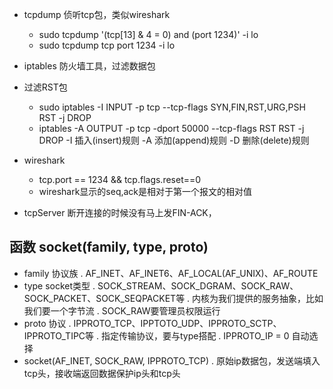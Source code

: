 
* tcpdump 侦听tcp包，类似wireshark
    * sudo tcpdump '(tcp[13] & 4 = 0) and (port 1234)' -i lo
    * sudo tcpdump tcp port 1234 -i lo

* iptables 防火墙工具，过滤数据包
* 过滤RST包  
    * sudo iptables -I INPUT -p tcp --tcp-flags SYN,FIN,RST,URG,PSH RST -j DROP
    * iptables -A OUTPUT -p tcp -dport 50000 --tcp-flags RST RST -j DROP
    -I 插入(insert)规则 -A 添加(append)规则 -D 删除(delete)规则

* wireshark
    * tcp.port == 1234 && tcp.flags.reset==0
    * wireshark显示的seq,ack是相对于第一个报文的相对值

* tcpServer 断开连接的时候没有马上发FIN-ACK，

## 函数 socket(family, type, proto)
* family 协议族
    . AF_INET、AF_INET6、AF_LOCAL(AF_UNIX)、AF_ROUTE
* type socket类型
    . SOCK_STREAM、SOCK_DGRAM、SOCK_RAW、SOCK_PACKET、SOCK_SEQPACKET等
    . 内核为我们提供的服务抽象，比如我们要一个字节流
    . SOCK_RAW要管理员权限运行
* proto 协议
    . IPPROTO_TCP、IPPTOTO_UDP、IPPROTO_SCTP、IPPROTO_TIPC等
    . 指定传输协议，要与type搭配
    . IPPROTO_IP = 0 自动选择
* socket(AF_INET, SOCK_RAW, IPPROTO_TCP)
    . 原始ip数据包，发送端填入tcp头，接收端返回数据保护ip头和tcp头
